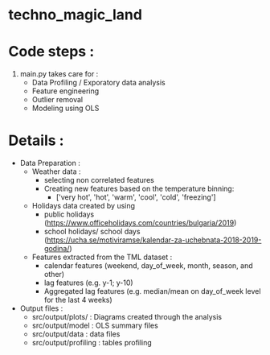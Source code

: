 # techno_magic_land

# Code steps :
1. main.py takes care for :
    - Data Profiling / Exporatory data analysis
    - Feature engineering
    - Outlier removal
    - Modeling using OLS

# Details :
- Data Preparation :
  - Weather data :
    - selecting non correlated features
    - Creating new features based on the temperature binning:
      - ['very hot', 'hot', 'warm', 'cool', 'cold', 'freezing']
  - Holidays data created by using
    - public holidays (https://www.officeholidays.com/countries/bulgaria/2019)
    - school holidays/ school days (https://ucha.se/motiviramse/kalendar-za-uchebnata-2018-2019-godina/)
  - Features extracted from the TML dataset :
    - calendar features (weekend, day_of_week, month, season, and other)
    - lag features (e.g. y-1; y-10)
    - Aggregated lag features (e.g. median/mean on day_of_week level for the last 4 weeks)
- Output files :
  - src/output/plots/ : Diagrams created through the analysis
  - src/output/model : OLS summary files
  - src/output/data : data files
  - src/output/profiling : tables profiling